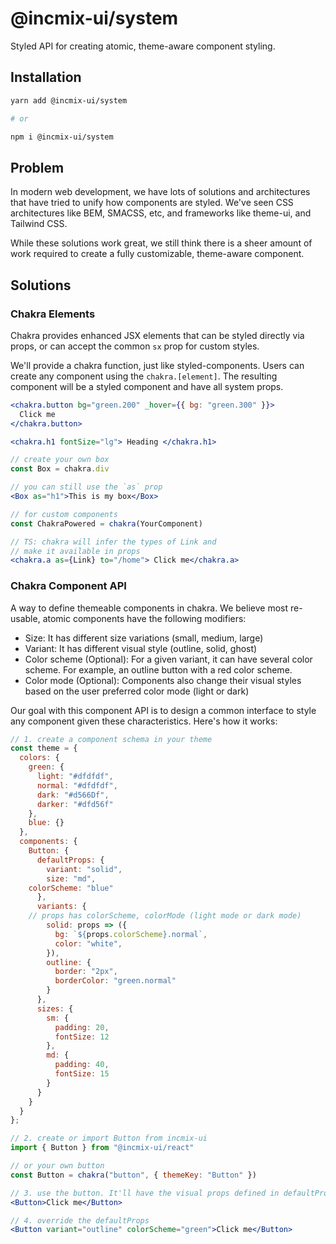 # @incmix-ui/system

Styled API for creating atomic, theme-aware component styling.

## Installation

```sh
yarn add @incmix-ui/system

# or

npm i @incmix-ui/system
```

## Problem

In modern web development, we have lots of solutions and architectures that have
tried to unify how components are styled. We've seen CSS architectures like BEM,
SMACSS, etc, and frameworks like theme-ui, and Tailwind CSS.

While these solutions work great, we still think there is a sheer amount of work
required to create a fully customizable, theme-aware component.

## Solutions

### Chakra Elements

Chakra provides enhanced JSX elements that can be styled directly via props, or
can accept the common `sx` prop for custom styles.

We'll provide a chakra function, just like styled-components. Users can create
any component using the `chakra.[element]`. The resulting component will be a
styled component and have all system props.

```jsx
<chakra.button bg="green.200" _hover={{ bg: "green.300" }}>
  Click me
</chakra.button>

<chakra.h1 fontSize="lg"> Heading </chakra.h1>

// create your own box
const Box = chakra.div

// you can still use the `as` prop
<Box as="h1">This is my box</Box>

// for custom components
const ChakraPowered = chakra(YourComponent)

// TS: chakra will infer the types of Link and
// make it available in props
<chakra.a as={Link} to="/home"> Click me</chakra.a>
```

### Chakra Component API

A way to define themeable components in chakra. We believe most re-usable,
atomic components have the following modifiers:

- Size: It has different size variations (small, medium, large)
- Variant: It has different visual style (outline, solid, ghost)
- Color scheme (Optional): For a given variant, it can have several color
  scheme. For example, an outline button with a red color scheme.
- Color mode (Optional): Components also change their visual styles based on the
  user preferred color mode (light or dark)

Our goal with this component API is to design a common interface to style any
component given these characteristics. Here's how it works:

```jsx
// 1. create a component schema in your theme
const theme = {
  colors: {
    green: {
      light: "#dfdfdf",
      normal: "#dfdfdf",
      dark: "#d566Df",
      darker: "#dfd56f"
    },
    blue: {}
  },
  components: {
    Button: {
      defaultProps: {
        variant: "solid",
        size: "md",
	colorScheme: "blue"
      },
      variants: {
	// props has colorScheme, colorMode (light mode or dark mode)
        solid: props => ({
          bg: `${props.colorScheme}.normal`,
          color: "white",
        }),
        outline: {
          border: "2px",
          borderColor: "green.normal"
        }
      },
      sizes: {
        sm: {
          padding: 20,
          fontSize: 12
        },
        md: {
          padding: 40,
          fontSize: 15
        }
      }
    }
  }
};

// 2. create or import Button from incmix-ui
import { Button } from "@incmix-ui/react"

// or your own button
const Button = chakra("button", { themeKey: "Button" })

// 3. use the button. It'll have the visual props defined in defaultProps
<Button>Click me</Button>

// 4. override the defaultProps
<Button variant="outline" colorScheme="green">Click me</Button>
```
